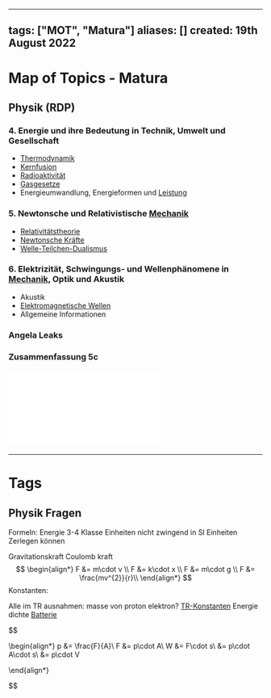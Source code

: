 
---
tags: ["MOT", "Matura"]
aliases: []
created: 19th August 2022
---
# Map of Topics - Matura

## Physik (RDP)
### 4. Energie und ihre Bedeutung in Technik, Umwelt und Gesellschaft
- [Thermodynamik](Thermodynamik.md)
- [Kernfusion](Kernfusion.md)
- [Radioaktivität](../chemie/Radioaktivität.md)
- [Gasgesetze](Allgemeines%20Gasgesetz.md)
- Energieumwandlung, Energieformen und [Leistung](Elektrische%20Leistung.md)

### 5. Newtonsche und Relativistische [Mechanik]({MOC}%20Mechanik.md)
- [Relativitätstheorie](Relativitätstheorie.md)
- [Newtonsche Kräfte](Newtonsche%20Kräfte)
- [Welle-Teilchen-Dualismus](Welle-Teilchen-Dualismus.md)

### 6. Elektrizität, Schwingungs- und Wellenphänomene in [Mechanik]({MOC}%20Mechanik.md), Optik und Akustik
- Akustik
- [Elektromagnetische Wellen](Elektromagnetische%20Wellen.md)
- Allgemeine Informationen

### Angela Leaks
### Zusammenfassung 5c
![5c-matura-sum](assets/5c-matura-sum.pdf)


---

# Tags
## Physik Fragen
Formeln:
Energie 3-4 Klasse
Einheiten nicht zwingend in SI Einheiten Zerlegen können

Gravitationskraft
Coulomb kraft
$$
\begin{align*}
F &= m\cdot v \\
F &= k\cdot x \\
F &= m\cdot g \\
F &= \frac{mv^{2}}{r}\\
\end{align*}
$$
Konstanten:

Alle im TR
ausnahmen:
masse von proton elektron?
[TR-Konstanten](Konstanten%20Verzeichnis.md)
Energie dichte [Batterie](Prim%C3%A4relement.md)

$$

\begin{align*}
p &= \frac{F}{A}\\
F &= p\cdot A\\
W &= F\cdot s\\
&= p\cdot A\cdot s\\
&= p\cdot V

\end{align*}


$$